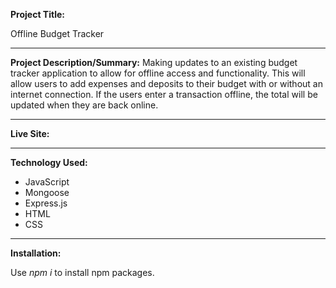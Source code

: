 **Project Title:**

Offline Budget Tracker

---

**Project Description/Summary:**
Making updates to an existing budget tracker application to allow for offline access and functionality. This will allow users to add expenses and deposits to their budget with or without an internet connection. If the users enter a transaction offline, the total will be updated when they are back online.

---

**Live Site:**

---

**Technology Used:**

- JavaScript
- Mongoose
- Express.js
- HTML
- CSS

---

**Installation:**

Use _npm i_ to install npm packages.
